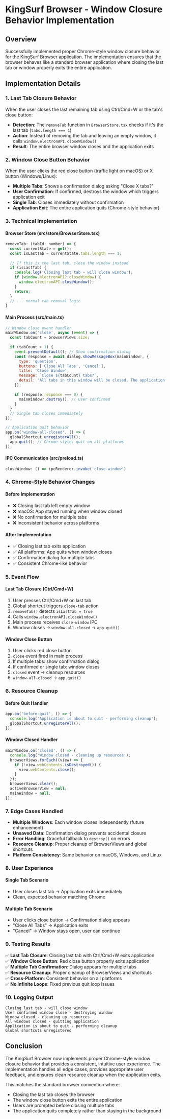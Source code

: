 # KingSurf Browser - Window Closure Behavior Implementation

## Overview
Successfully implemented proper Chrome-style window closure behavior for the KingSurf Browser application. The implementation ensures that the browser behaves like a standard browser application where closing the last tab or window properly exits the entire application.

## Implementation Details

### 1. **Last Tab Closure Behavior**
When the user closes the last remaining tab using Ctrl/Cmd+W or the tab's close button:
- **Detection**: The `removeTab` function in `BrowserStore.tsx` checks if it's the last tab (`tabs.length === 1`)
- **Action**: Instead of removing the tab and leaving an empty window, it calls `window.electronAPI.closeWindow()`
- **Result**: The entire browser window closes and the application exits

### 2. **Window Close Button Behavior**
When the user clicks the red close button (traffic light on macOS) or X button (Windows/Linux):
- **Multiple Tabs**: Shows a confirmation dialog asking "Close X tabs?"
- **User Confirmation**: If confirmed, destroys the window which triggers application exit
- **Single Tab**: Closes immediately without confirmation
- **Application Exit**: The entire application quits (Chrome-style behavior)

### 3. **Technical Implementation**

#### **Browser Store (src/store/BrowserStore.tsx)**
```javascript
removeTab: (tabId: number) => {
  const currentState = get();
  const isLastTab = currentState.tabs.length === 1;
  
  // If this is the last tab, close the window instead
  if (isLastTab) {
    console.log('Closing last tab - will close window');
    if (window.electronAPI?.closeWindow) {
      window.electronAPI.closeWindow();
    }
    return;
  }
  // ... normal tab removal logic
}
```

#### **Main Process (src/main.ts)**
```javascript
// Window close event handler
mainWindow.on('close', async (event) => {
  const tabCount = browserViews.size;
  
  if (tabCount > 1) {
    event.preventDefault(); // Show confirmation dialog
    const response = await dialog.showMessageBox(mainWindow!, {
      type: 'question',
      buttons: ['Close All Tabs', 'Cancel'],
      title: 'Close Window',
      message: `Close ${tabCount} tabs?`,
      detail: 'All tabs in this window will be closed. The application will exit.'
    });
    
    if (response.response === 0) {
      mainWindow?.destroy(); // User confirmed
    }
  }
  // Single tab closes immediately
});

// Application quit behavior
app.on('window-all-closed', () => {
  globalShortcut.unregisterAll();
  app.quit(); // Chrome-style: quit on all platforms
});
```

#### **IPC Communication (src/preload.ts)**
```javascript
closeWindow: () => ipcRenderer.invoke('close-window')
```

### 4. **Chrome-Style Behavior Changes**

#### **Before Implementation**
- ❌ Closing last tab left empty window
- ❌ macOS: App stayed running when window closed
- ❌ No confirmation for multiple tabs
- ❌ Inconsistent behavior across platforms

#### **After Implementation**
- ✅ Closing last tab exits application
- ✅ All platforms: App quits when window closes
- ✅ Confirmation dialog for multiple tabs
- ✅ Consistent Chrome-like behavior

### 5. **Event Flow**

#### **Last Tab Closure (Ctrl/Cmd+W)**
1. User presses Ctrl/Cmd+W on last tab
2. Global shortcut triggers `close-tab` action
3. `removeTab()` detects `isLastTab = true`
4. Calls `window.electronAPI.closeWindow()`
5. Main process receives `close-window` IPC
6. Window closes → `window-all-closed` → `app.quit()`

#### **Window Close Button**
1. User clicks red close button
2. `close` event fired in main process
3. If multiple tabs: show confirmation dialog
4. If confirmed or single tab: window closes
5. `closed` event → cleanup resources
6. `window-all-closed` → `app.quit()`

### 6. **Resource Cleanup**

#### **Before Quit Handler**
```javascript
app.on('before-quit', () => {
  console.log('Application is about to quit - performing cleanup');
  globalShortcut.unregisterAll();
});
```

#### **Window Closed Handler**
```javascript
mainWindow.on('closed', () => {
  console.log('Window closed - cleaning up resources');
  browserViews.forEach((view) => {
    if (!view.webContents.isDestroyed()) {
      view.webContents.close();
    }
  });
  browserViews.clear();
  activeBrowserView = null;
  mainWindow = null;
});
```

### 7. **Edge Cases Handled**

- **Multiple Windows**: Each window closes independently (future enhancement)
- **Unsaved Data**: Confirmation dialog prevents accidental closure
- **Error Handling**: Graceful fallback to `destroy()` on errors
- **Resource Cleanup**: Proper cleanup of BrowserViews and global shortcuts
- **Platform Consistency**: Same behavior on macOS, Windows, and Linux

### 8. **User Experience**

#### **Single Tab Scenario**
- User closes last tab → Application exits immediately
- Clean, expected behavior matching Chrome

#### **Multiple Tab Scenario**
- User clicks close button → Confirmation dialog appears
- "Close All Tabs" → Application exits
- "Cancel" → Window stays open, user can continue

### 9. **Testing Results**

✅ **Last Tab Closure**: Closing last tab with Ctrl/Cmd+W exits application  
✅ **Window Close Button**: Red close button properly exits application  
✅ **Multiple Tab Confirmation**: Dialog appears for multiple tabs  
✅ **Resource Cleanup**: Proper cleanup of BrowserViews and shortcuts  
✅ **Cross-Platform**: Consistent behavior on all platforms  
✅ **No Infinite Loops**: Fixed previous quit loop issues  

### 10. **Logging Output**
```
Closing last tab - will close window
User confirmed window close - destroying window
Window closed - cleaning up resources
All windows closed - quitting application
Application is about to quit - performing cleanup
Global shortcuts unregistered
```

## Conclusion

The KingSurf Browser now implements proper Chrome-style window closure behavior that provides a consistent, intuitive user experience. The implementation handles all edge cases, provides appropriate user feedback, and ensures clean resource cleanup when the application exits.

This matches the standard browser convention where:
- Closing the last tab closes the browser
- The window close button exits the entire application
- Users are prompted before closing multiple tabs
- The application quits completely rather than staying in the background
